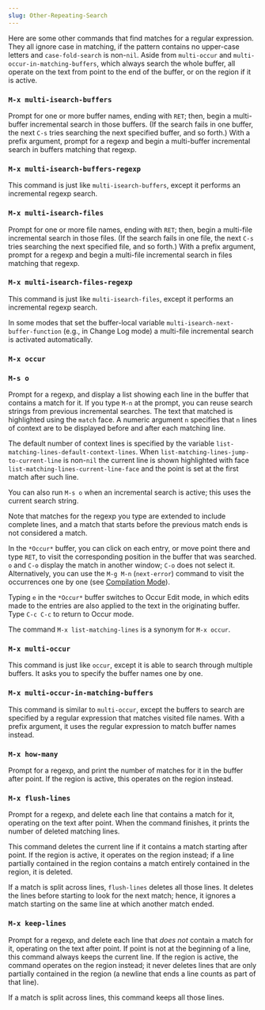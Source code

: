 ```yaml
---
slug: Other-Repeating-Search
---
```


Here are some other commands that find matches for a regular expression. They all ignore case in matching, if the pattern contains no upper-case letters and `case-fold-search` is non-`nil`. Aside from `multi-occur` and `multi-occur-in-matching-buffers`, which always search the whole buffer, all operate on the text from point to the end of the buffer, or on the region if it is active.

### `M-x multi-isearch-buffers`

Prompt for one or more buffer names, ending with `RET`; then, begin a multi-buffer incremental search in those buffers. (If the search fails in one buffer, the next `C-s` tries searching the next specified buffer, and so forth.) With a prefix argument, prompt for a regexp and begin a multi-buffer incremental search in buffers matching that regexp.

### `M-x multi-isearch-buffers-regexp`

This command is just like `multi-isearch-buffers`, except it performs an incremental regexp search.

### `M-x multi-isearch-files`

Prompt for one or more file names, ending with `RET`; then, begin a multi-file incremental search in those files. (If the search fails in one file, the next `C-s` tries searching the next specified file, and so forth.) With a prefix argument, prompt for a regexp and begin a multi-file incremental search in files matching that regexp.

### `M-x multi-isearch-files-regexp`

This command is just like `multi-isearch-files`, except it performs an incremental regexp search.

In some modes that set the buffer-local variable `multi-isearch-next-buffer-function` (e.g., in Change Log mode) a multi-file incremental search is activated automatically.

### `M-x occur`

### `M-s o`

Prompt for a regexp, and display a list showing each line in the buffer that contains a match for it. If you type `M-n` at the prompt, you can reuse search strings from previous incremental searches. The text that matched is highlighted using the `match` face. A numeric argument `n` specifies that `n` lines of context are to be displayed before and after each matching line.

The default number of context lines is specified by the variable `list-matching-lines-default-context-lines`. When `list-matching-lines-jump-to-current-line` is non-`nil` the current line is shown highlighted with face `list-matching-lines-current-line-face` and the point is set at the first match after such line.

You can also run `M-s o` when an incremental search is active; this uses the current search string.

Note that matches for the regexp you type are extended to include complete lines, and a match that starts before the previous match ends is not considered a match.

In the `*Occur*` buffer, you can click on each entry, or move point there and type `RET`, to visit the corresponding position in the buffer that was searched. `o` and `C-o` display the match in another window; `C-o` does not select it. Alternatively, you can use the `M-g M-n` (`next-error`) command to visit the occurrences one by one (see [Compilation Mode](/docs/emacs/Compilation-Mode)).

Typing `e` in the `*Occur*` buffer switches to Occur Edit mode, in which edits made to the entries are also applied to the text in the originating buffer. Type `C-c C-c` to return to Occur mode.

The command `M-x list-matching-lines` is a synonym for `M-x occur`.

### `M-x multi-occur`

This command is just like `occur`, except it is able to search through multiple buffers. It asks you to specify the buffer names one by one.

### `M-x multi-occur-in-matching-buffers`

This command is similar to `multi-occur`, except the buffers to search are specified by a regular expression that matches visited file names. With a prefix argument, it uses the regular expression to match buffer names instead.

### `M-x how-many`

Prompt for a regexp, and print the number of matches for it in the buffer after point. If the region is active, this operates on the region instead.

### `M-x flush-lines`

Prompt for a regexp, and delete each line that contains a match for it, operating on the text after point. When the command finishes, it prints the number of deleted matching lines.

This command deletes the current line if it contains a match starting after point. If the region is active, it operates on the region instead; if a line partially contained in the region contains a match entirely contained in the region, it is deleted.

If a match is split across lines, `flush-lines` deletes all those lines. It deletes the lines before starting to look for the next match; hence, it ignores a match starting on the same line at which another match ended.

### `M-x keep-lines`

Prompt for a regexp, and delete each line that *does not* contain a match for it, operating on the text after point. If point is not at the beginning of a line, this command always keeps the current line. If the region is active, the command operates on the region instead; it never deletes lines that are only partially contained in the region (a newline that ends a line counts as part of that line).

If a match is split across lines, this command keeps all those lines.
